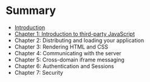 # Summary

* [Introduction](README.md)
* [Chapter 1: Introduction to third-party JavaScript](chapter1.md)
* Chapter 2: Distributing and loading your application
* Chapter 3: Rendering HTML and CSS
* Chapter 4: Communicating with the server
* Chapter 5: Cross-domain iframe messaging
* Chapter 6: Authentication and Sessions
* Chapter 7: Security

